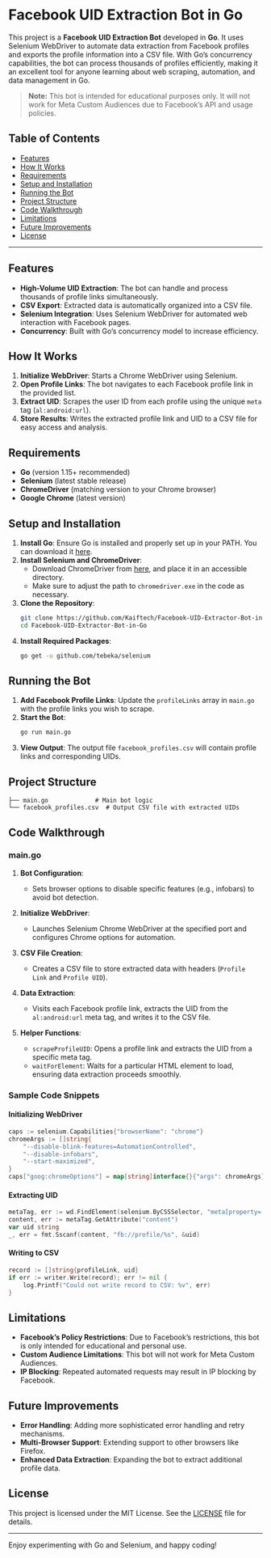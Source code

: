# Facebook UID Extraction Bot in Go

This project is a **Facebook UID Extraction Bot** developed in **Go**. It uses Selenium WebDriver to automate data extraction from Facebook profiles and exports the profile information into a CSV file. With Go’s concurrency capabilities, the bot can process thousands of profiles efficiently, making it an excellent tool for anyone learning about web scraping, automation, and data management in Go.

> **Note:** This bot is intended for educational purposes only. It will not work for Meta Custom Audiences due to Facebook’s API and usage policies.

## Table of Contents

- [Features](#features)
- [How It Works](#how-it-works)
- [Requirements](#requirements)
- [Setup and Installation](#setup-and-installation)
- [Running the Bot](#running-the-bot)
- [Project Structure](#project-structure)
- [Code Walkthrough](#code-walkthrough)
- [Limitations](#limitations)
- [Future Improvements](#future-improvements)
- [License](#license)

---

## Features

- **High-Volume UID Extraction**: The bot can handle and process thousands of profile links simultaneously.
- **CSV Export**: Extracted data is automatically organized into a CSV file.
- **Selenium Integration**: Uses Selenium WebDriver for automated web interaction with Facebook pages.
- **Concurrency**: Built with Go’s concurrency model to increase efficiency.

## How It Works

1. **Initialize WebDriver**: Starts a Chrome WebDriver using Selenium.
2. **Open Profile Links**: The bot navigates to each Facebook profile link in the provided list.
3. **Extract UID**: Scrapes the user ID from each profile using the unique `meta` tag (`al:android:url`).
4. **Store Results**: Writes the extracted profile link and UID to a CSV file for easy access and analysis.

## Requirements

- **Go** (version 1.15+ recommended)
- **Selenium** (latest stable release)
- **ChromeDriver** (matching version to your Chrome browser)
- **Google Chrome** (latest version)

## Setup and Installation

1. **Install Go**: Ensure Go is installed and properly set up in your PATH. You can download it [here](https://golang.org/dl/).
2. **Install Selenium and ChromeDriver**:
   - Download ChromeDriver from [here](https://chromedriver.chromium.org/downloads), and place it in an accessible directory.
   - Make sure to adjust the path to `chromedriver.exe` in the code as necessary.
3. **Clone the Repository**:
   ```bash
   git clone https://github.com/Kaiftech/Facebook-UID-Extractor-Bot-in-Go.git
   cd Facebook-UID-Extractor-Bot-in-Go
   ```
4. **Install Required Packages**:
   ```bash
   go get -u github.com/tebeka/selenium
   ```

## Running the Bot

1. **Add Facebook Profile Links**: Update the `profileLinks` array in `main.go` with the profile links you wish to scrape.
2. **Start the Bot**:
   ```bash
   go run main.go
   ```
3. **View Output**: The output file `facebook_profiles.csv` will contain profile links and corresponding UIDs.

## Project Structure

```
├── main.go             # Main bot logic
└── facebook_profiles.csv  # Output CSV file with extracted UIDs
```

## Code Walkthrough

### main.go

1. **Bot Configuration**:
   - Sets browser options to disable specific features (e.g., infobars) to avoid bot detection.
   
2. **Initialize WebDriver**:
   - Launches Selenium Chrome WebDriver at the specified port and configures Chrome options for automation.

3. **CSV File Creation**:
   - Creates a CSV file to store extracted data with headers (`Profile Link` and `Profile UID`).

4. **Data Extraction**:
   - Visits each Facebook profile link, extracts the UID from the `al:android:url` meta tag, and writes it to the CSV file.

5. **Helper Functions**:
   - `scrapeProfileUID`: Opens a profile link and extracts the UID from a specific meta tag.
   - `waitForElement`: Waits for a particular HTML element to load, ensuring data extraction proceeds smoothly.

### Sample Code Snippets

#### Initializing WebDriver
```go
caps := selenium.Capabilities{"browserName": "chrome"}
chromeArgs := []string{
    "--disable-blink-features=AutomationControlled",
    "--disable-infobars",
    "--start-maximized",
}
caps["goog:chromeOptions"] = map[string]interface{}{"args": chromeArgs}
```

#### Extracting UID
```go
metaTag, err := wd.FindElement(selenium.ByCSSSelector, "meta[property='al:android:url']")
content, err := metaTag.GetAttribute("content")
var uid string
_, err = fmt.Sscanf(content, "fb://profile/%s", &uid)
```

#### Writing to CSV
```go
record := []string{profileLink, uid}
if err := writer.Write(record); err != nil {
    log.Printf("Could not write record to CSV: %v", err)
}
```

## Limitations

- **Facebook’s Policy Restrictions**: Due to Facebook’s restrictions, this bot is only intended for educational and personal use.
- **Custom Audience Limitations**: This bot will not work for Meta Custom Audiences.
- **IP Blocking**: Repeated automated requests may result in IP blocking by Facebook.

## Future Improvements

- **Error Handling**: Adding more sophisticated error handling and retry mechanisms.
- **Multi-Browser Support**: Extending support to other browsers like Firefox.
- **Enhanced Data Extraction**: Expanding the bot to extract additional profile data.

## License

This project is licensed under the MIT License. See the [LICENSE](LICENSE) file for details. 

---

Enjoy experimenting with Go and Selenium, and happy coding!
